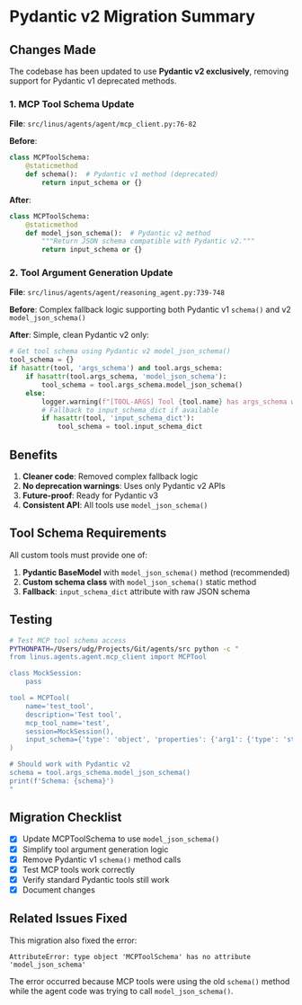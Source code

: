 # Pydantic v2 Migration Summary

## Changes Made

The codebase has been updated to use **Pydantic v2 exclusively**, removing support for Pydantic v1 deprecated methods.

### 1. MCP Tool Schema Update

**File**: `src/linus/agents/agent/mcp_client.py:76-82`

**Before**:
```python
class MCPToolSchema:
    @staticmethod
    def schema():  # Pydantic v1 method (deprecated)
        return input_schema or {}
```

**After**:
```python
class MCPToolSchema:
    @staticmethod
    def model_json_schema():  # Pydantic v2 method
        """Return JSON schema compatible with Pydantic v2."""
        return input_schema or {}
```

### 2. Tool Argument Generation Update

**File**: `src/linus/agents/agent/reasoning_agent.py:739-748`

**Before**: Complex fallback logic supporting both Pydantic v1 `schema()` and v2 `model_json_schema()`

**After**: Simple, clean Pydantic v2 only:
```python
# Get tool schema using Pydantic v2 model_json_schema()
tool_schema = {}
if hasattr(tool, 'args_schema') and tool.args_schema:
    if hasattr(tool.args_schema, 'model_json_schema'):
        tool_schema = tool.args_schema.model_json_schema()
    else:
        logger.warning(f"[TOOL-ARGS] Tool {tool.name} has args_schema without model_json_schema()")
        # Fallback to input_schema_dict if available
        if hasattr(tool, 'input_schema_dict'):
            tool_schema = tool.input_schema_dict
```

## Benefits

1. **Cleaner code**: Removed complex fallback logic
2. **No deprecation warnings**: Uses only Pydantic v2 APIs
3. **Future-proof**: Ready for Pydantic v3
4. **Consistent API**: All tools use `model_json_schema()`

## Tool Schema Requirements

All custom tools must provide one of:
1. **Pydantic BaseModel** with `model_json_schema()` method (recommended)
2. **Custom schema class** with `model_json_schema()` static method
3. **Fallback**: `input_schema_dict` attribute with raw JSON schema

## Testing

```bash
# Test MCP tool schema access
PYTHONPATH=/Users/udg/Projects/Git/agents/src python -c "
from linus.agents.agent.mcp_client import MCPTool

class MockSession:
    pass

tool = MCPTool(
    name='test_tool',
    description='Test tool',
    mcp_tool_name='test',
    session=MockSession(),
    input_schema={'type': 'object', 'properties': {'arg1': {'type': 'string'}}}
)

# Should work with Pydantic v2
schema = tool.args_schema.model_json_schema()
print(f'Schema: {schema}')
"
```

## Migration Checklist

- [x] Update MCPToolSchema to use `model_json_schema()`
- [x] Simplify tool argument generation logic
- [x] Remove Pydantic v1 `schema()` method calls
- [x] Test MCP tools work correctly
- [x] Verify standard Pydantic tools still work
- [x] Document changes

## Related Issues Fixed

This migration also fixed the error:
```
AttributeError: type object 'MCPToolSchema' has no attribute 'model_json_schema'
```

The error occurred because MCP tools were using the old `schema()` method while the agent code was trying to call `model_json_schema()`.
